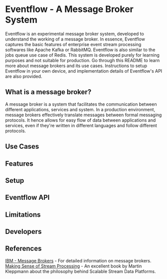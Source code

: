 # Eventflow - A Message Broker System

Eventflow is an experimental message broker system, developed to understand the working of a message broker. In essence, Eventflow captures the basic features of enterprise event stream processing softwares like Apache Kafka or RabbitMQ. Eventflow is also similar to the jobs queue use case of Redis. This system is developed purely for learning purposes and not suitable for production. Go through this README to learn more about message brokers and its use cases. Instructions to setup Eventflow in your own device, and implementation details of Eventflow's API are also provided. 

## What is a message broker?

A message broker is a system that facilitates the communication between different applications, services and system. In a production environment, message brokers effectively translate messages between formal messaging protocols. It hence allows for easy flow of data between applications and services, even if they're written in different languages and follow different protocols.

## Use Cases

## Features
## Setup
## Eventflow API
## Limitations
## Developers
## References

[IBM - Message Brokers](https://www.ibm.com/cloud/learn/message-brokers) - For detailed information on message brokers.
[Making Sense of Stream Processing](https://assets.confluent.io/m/2a60fabedb2dfbb1/original/20190307-EB-Making_Sense_of_Stream_Processing_Confluent.pdf) - An excellent book by Martin Kleppmann about the philosophy behind Scalable Stream Data Platforms.
